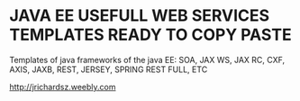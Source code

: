 JAVA EE USEFULL WEB SERVICES TEMPLATES READY TO COPY PASTE 
============================

Templates of java frameworks of the java EE: SOA, JAX WS, JAX RC, CXF, AXIS, JAXB, REST, JERSEY, SPRING REST FULL, ETC


http://jrichardsz.weebly.com
